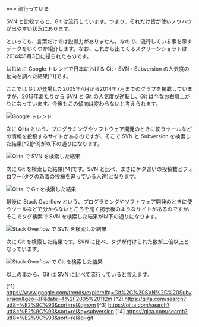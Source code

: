 === 流行っている

SVN と比較すると、Git は流行しています。つまり、それだけ皆が使いノウハウが出やすい状況にあります。

といっても、言葉だけでは説得力がありません。なので、流行している事を示すデータをいくつか紹介します。なお、これから出てくるスクリーンショットは2014年8月3日に撮られたものです。

はじめに Google トレンドで日本における Git・SVN・Subversion の人気度の動向を調べた結果[^1]です。

ここでは Git が登場した2005年4月から2014年7月までのグラフを掲載していますが、2013年あたりから SVN と Git の人気度が逆転し、Git は今なお右肩上がりになっています。今後もこの傾向は変わらないと考えられます。

![Google トレンド](ch2/google-trend.jpg)

次に Qiita という、プログラミングやソフトウェア開発のときに使うツールなどの情報を投稿するサイトがあるのですが、そこで SVN と Subversion を検索した結果[^2][^3]が以下の通りになります。

![Qiita で SVN を検索した結果](ch2/qiita-svn.jpg)

次に Git を検索した結果[^4]です。SVN と比べ、まさにケタ違いの投稿数とフォロワー(タグの新着の投稿を追っている人達)となります。

![Qiita で Git を検索した結果](ch2/qiita-git.jpg)

最後に Stack Overflow という、プログラミングやソフトウェア開発のときに使うツールなどで分からないところを聞く掲示板のようなサイトがあるのですが、そこでタグ検索で SVN を検索した結果が以下の通りになります。

![Stack Overflow で SVN を検索した結果](ch2/stackoverflow-svn.jpg)

次に Git を検索した結果です。SVN に比べ、タグが付けられた数が二倍以上となっています。

![Stack Overflow で Git を検索した結果](ch2/stackoverflow-git.jpg)

以上の事から、Git は SVN に比べて流行っていると言えます。

[^1] https://www.google.com/trends/explore#q=Git%2C%20SVN%2C%20Subversion&geo=JP&date=4%2F2005%20112m
[^2] https://qiita.com/search?utf8=%E2%9C%93&sort=rel&q=svn
[^3] https://qiita.com/search?utf8=%E2%9C%93&sort=rel&q=subversion
[^4] https://qiita.com/search?utf8=%E2%9C%93&sort=rel&q=git